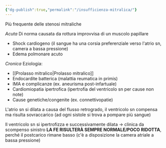 ```yaml
---
{"dg-publish":true,"permalink":"/insufficienza-mitralica/"}
---
```


Più frequente delle stenosi mitraliche

*Acuta* 
Di norma causata da rottura improvvisa di un muscolo papillare
- Shock cardiogeno (il sangue ha una corsia preferenziale verso l'atrio sn, camera a bassa pressione)
- Edema polmonare acuto 

*Cronica* 
Eziologia:
- [[Prolasso mitralico\|Prolasso mitralico]]
- Endocardite batterica (malattia reumatica in primis)
- IMA e complicanze (ex. aneurisma post-infartuale)
- Cardiomiopatia ipertrofica (ipertrofia del ventricolo sn per cause non note)
- Cause genetiche/congenite (ex. connettivopatie)

L'atrio sn si dilata a causa del flusso retrogrado, il ventricolo sn compensa ma risulta sovraccarico (ad ogni sistole si trova a pompare più sangue)

Il ventricolo sn si ipertrofizza e successivamente dilata → clinica da scompenso sinistro
**LA FE RISULTERÀ SEMPRE NORMALE/POCO RIDOTTA**, perché il postcarico rimane basso (c'è a disposizione la camera atriale a bassa pressione)